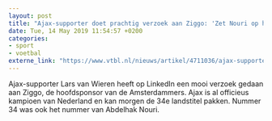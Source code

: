 ```yaml
---
layout: post
title: "Ajax-supporter doet prachtig verzoek aan Ziggo: 'Zet Nouri op het shirt'"
date: Tue, 14 May 2019 11:54:57 +0200
categories: 
- sport 
- voetbal 
externe_link: "https://www.vtbl.nl/nieuws/artikel/4711036/ajax-supporter-doet-prachtig-verzoek-aan-ziggo-zet-nouri-op-het-shirt"
---
```


Ajax-supporter Lars van Wieren heeft op LinkedIn een mooi verzoek gedaan aan Ziggo, de hoofdsponsor van de Amsterdammers. Ajax is al officieus kampioen van Nederland en kan morgen de 34e landstitel pakken. Nummer 34 was ook het nummer van Abdelhak Nouri.
